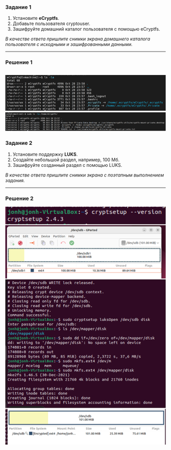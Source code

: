### Задание 1

1. Установите **eCryptfs**.
2. Добавьте пользователя cryptouser.
3. Зашифруйте домашний каталог пользователя с помощью eCryptfs.


*В качестве ответа  пришлите снимки экрана домашнего каталога пользователя с исходными и зашифрованными данными.*  

---
### Решение 1

![Alt text](img/13-02-1-1.png)
![Alt text](img/13-02-1-2.png)
---
### Задание 2

1. Установите поддержку **LUKS**.
2. Создайте небольшой раздел, например, 100 Мб.
3. Зашифруйте созданный раздел с помощью LUKS.

*В качестве ответа пришлите снимки экрана с поэтапным выполнением задания.*

---

### Решение 2
![Alt text](img/13-02-2-1.png)
![Alt text](img/13-02-2-2.png)
![Alt text](img/13-02-2-3.png)
![Alt text](img/13-02-2-4.png)